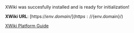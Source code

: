 XWiki was succesfully installed and is ready for initialization!

**XWiki URL**: [https://${env.domain}/](https://${env.domain}/)

[XWiki Platform Guide](https://platform.xwiki.org/xwiki/bin/view/AdminGuide/Configuration)